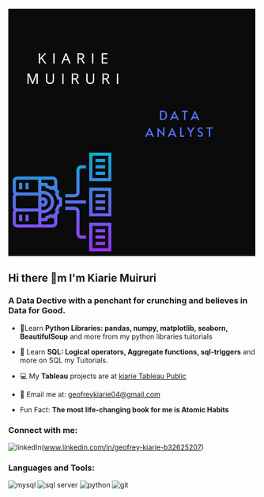![me](https://github.com/Kiariemuiruri/Kiariemuiruri/blob/main/20230314_164641_0000.png)

## Hi there :wave:m I'm Kiarie Muiruri

### A Data Dective with a penchant for crunching and believes in Data for Good.

* :telescope:Learn **Python Libraries: pandas, numpy, matplotlib, seaborn, BeautifulSoup** and more from my python libraries tuitorials

* :memo: Learn **SQL: Logical operators, Aggregate functions, sql-triggers** and more on SQL my Tuitorials.

* :computer: My **Tableau** projects are at [kiarie Tableau Public](https://public.tableau.com/app/profile/kiarie)

* :e-mail: Email me at: [geofreykiarie04@gmail.com](https://mail.google.com)

* Fun Fact: **The most life-changing book for me is Atomic Habits**

### Connect with me:
![linkedIn](https://content.linkedin.com/content/dam/me/business/en-us/amp/brand-site/v2/bg/LI-Bug.svg.original.svg)(www.linkedin.com/in/geofrey-kiarie-b32625207)

### Languages and Tools:
![mysql](https://www.mysql.com/common/logos/powered-by-mysql-167x86.png) ![sql server](https://www.svgrepo.com/show/303229/microsoft-sql-server-logo.svg) ![python](https://s3.dualstack.us-east-2.amazonaws.com/pythondotorg-assets/media/community/logos/python-logo-only.png) ![git](https://git-scm.com/images/logos/logomark-orange@2x.png)

<!--
**Kiariemuiruri/Kiariemuiruri** is a ✨ _special_ ✨ repository because its `README.md` (this file) appears on your GitHub profile.

Here are some ideas to get you started:

- 🔭 I’m currently working on ...
- 🌱 I’m currently learning ...
- 👯 I’m looking to collaborate on ...
- 🤔 I’m looking for help with ...
- 💬 Ask me about ...
- 📫 How to reach me: ...
- 😄 Pronouns: ...
- ⚡ Fun fact: ...
-->
